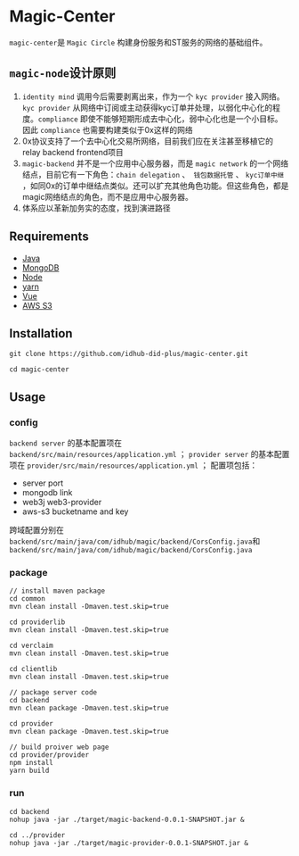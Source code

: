 # Magic-Center

`magic-center`是 `Magic Circle` 构建身份服务和ST服务的网络的基础组件。

## `magic-node`设计原则

1. `identity mind` 调用今后需要剥离出来，作为一个 `kyc provider` 接入网络。`kyc provider` 从网络中订阅或主动获得kyc订单并处理，以弱化中心化的程度。`compliance` 即使不能够短期形成去中心化，弱中心化也是一个小目标。因此 `compliance` 也需要构建类似于0x这样的网络
2. 0x协议支持了一个去中心化交易所网络，目前我们应在关注甚至移植它的relay backend frontend项目
3. `magic-backend` 并不是一个应用中心服务器，而是 `magic network` 的一个网络结点，目前它有一下角色：`chain delegation` 、` 钱包数据托管` 、 `kyc订单中继` ，如同0x的订单中继结点类似。还可以扩充其他角色功能。但这些角色，都是magic网络结点的角色，而不是应用中心服务器。
4. 体系应以革新加务实的态度，找到演进路径

## Requirements

* [Java](https://www.java.com/)
* [MongoDB](https://www.mongodb.com/)
* [Node](https://nodejs.org/en/)
* [yarn](https://www.yarnpkg.com/)
* [Vue](https://vuejs.org/)
* [AWS S3](https://s3.console.aws.amazon.com/s3/home)

## Installation

```
git clone https://github.com/idhub-did-plus/magic-center.git

cd magic-center
```

## Usage

### config

`backend server` 的基本配置项在 `backend/src/main/resources/application.yml` ；
`provider server` 的基本配置项在 `provider/src/main/resources/application.yml` ；
配置项包括：
* server port
* mongodb link
* web3j web3-provider
* aws-s3 bucketname and key

跨域配置分别在`backend/src/main/java/com/idhub/magic/backend/CorsConfig.java`和`backend/src/main/java/com/idhub/magic/backend/CorsConfig.java`

### package

```
// install maven package
cd common
mvn clean install -Dmaven.test.skip=true

cd providerlib
mvn clean install -Dmaven.test.skip=true

cd verclaim
mvn clean install -Dmaven.test.skip=true

cd clientlib
mvn clean install -Dmaven.test.skip=true

// package server code
cd backend
mvn clean package -Dmaven.test.skip=true

cd provider
mvn clean package -Dmaven.test.skip=true

// build proiver web page
cd provider/provider
npm install
yarn build
```

### run

```
cd backend
nohup java -jar ./target/magic-backend-0.0.1-SNAPSHOT.jar &

cd ../provider
nohup java -jar ./target/magic-provider-0.0.1-SNAPSHOT.jar &
```
